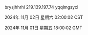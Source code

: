brysjhhrhl 219.139.197.74 yqqlmgsycl

2024年 11月 02日 星期六 02:00:02 CST

2024年 11月 01日 星期五 18:00:02 GMT
